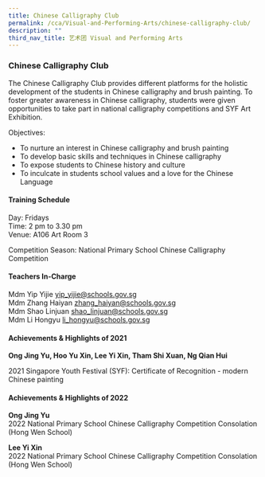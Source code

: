 ```yaml
---
title: Chinese Calligraphy Club
permalink: /cca/Visual-and-Performing-Arts/chinese-calligraphy-club/
description: ""
third_nav_title: 艺术团 Visual and Performing Arts
---
```


### Chinese Calligraphy Club

The Chinese Calligraphy Club provides different platforms for the holistic development of the students in Chinese calligraphy and brush painting. To foster greater awareness in Chinese calligraphy, students were given opportunities to take part in national calligraphy competitions and SYF Art Exhibition.

  

Objectives:

*   To nurture an interest in Chinese calligraphy and brush painting
*   To develop basic skills and techniques in Chinese calligraphy
*   To expose students to Chinese history and culture
*   To inculcate in students school values and a love for the Chinese Language

#### Training Schedule

Day: Fridays<br>
Time: 2 pm to 3.30 pm<br>
Venue: A106 Art Room 3

Competition Season: National Primary School Chinese Calligraphy Competition

#### Teachers In-Charge

Mdm Yip Yijie [yip\_yijie@schools.gov.sg](mailto:yip_yijie@schools.gov.sg)<br>
Mdm Zhang Haiyan [zhang\_haiyan@schools.gov.sg](mailto:zhang_haiyan@schools.gov.sg)<br>
Mdm Shao Linjuan [shao\_linjuan@schools.gov.sg](mailto:shao_linjuan@schools.gov.sg)<br>
Mdm Li Hongyu [li\_hongyu@schools.gov.sg](mailto:li_hongyu@schools.gov.sg)

#### Achievements & Highlights of 2021

**Ong Jing Yu, Hoo Yu Xin, Lee Yi Xin, Tham Shi Xuan, Ng Qian Hui**

2021 Singapore Youth Festival (SYF): Certificate of Recognition - modern Chinese painting

#### Achievements & Highlights of 2022

**Ong Jing Yu**<br>
2022 National Primary School Chinese Calligraphy Competition Consolation (Hong Wen School)

  

**Lee Yi Xin**<br>
2022 National Primary School Chinese Calligraphy Competition Consolation (Hong Wen School)